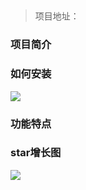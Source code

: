 

## 

>项目地址：

### 项目简介

### 如何安装

 ![](https://img.shields.io/github/downloads/hiroi-sora/Umi-OCR/total?style=flat-square)



### 功能特点

### star增长图

 ![](https://img.shields.io/github/stars/hiroi-sora/Umi-OCR?style=flat-square)